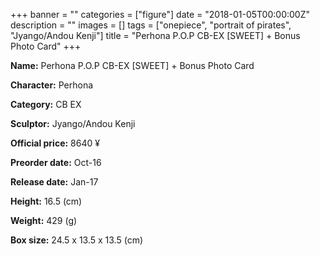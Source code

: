 +++
banner = ""
categories = ["figure"]
date = "2018-01-05T00:00:00Z"
description = ""
images = []
tags = ["onepiece", "portrait of pirates", "Jyango/Andou Kenji"]
title = "Perhona P.O.P CB-EX [SWEET] &#43; Bonus Photo Card"
+++

**Name:** Perhona P.O.P CB-EX [SWEET] &#43; Bonus Photo Card

**Character:** Perhona

**Category:** CB  EX 

**Sculptor:** Jyango/Andou Kenji

**Official price:** 8640 ¥

**Preorder date:** Oct-16

**Release date:** Jan-17

**Height:** 16.5 (cm)

**Weight:** 429 (g)

**Box size:** 24.5 x 13.5 x 13.5 (cm)


